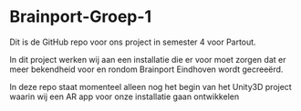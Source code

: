 # Brainport-Groep-1

Dit is de GitHub repo voor ons project in semester 4 voor Partout.

In dit project werken wij aan een installatie die er voor moet zorgen dat er meer bekendheid voor en rondom Brainport Eindhoven wordt gecreeërd.

In deze repo staat momenteel alleen nog het begin van het Unity3D project waarin wij een AR app voor onze installatie gaan ontwikkelen
